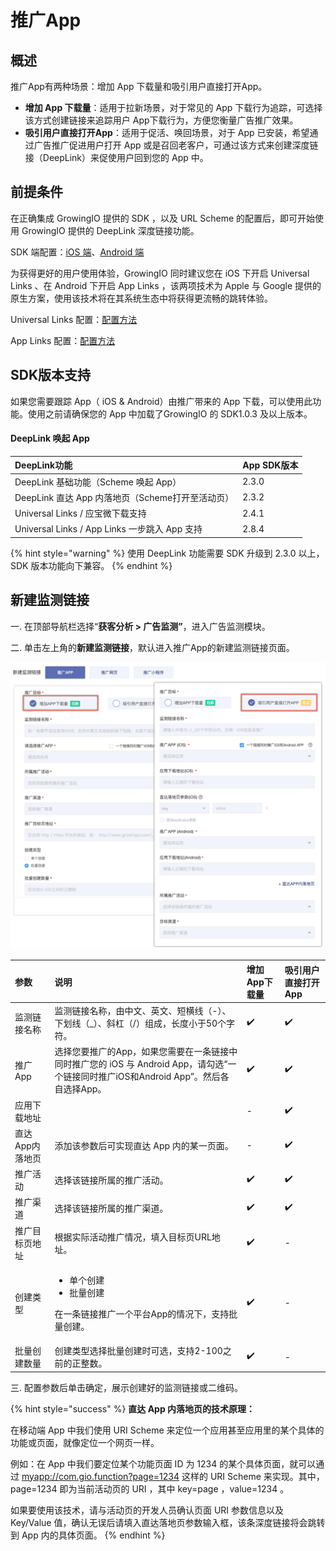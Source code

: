 # 推广App

## 概述

推广App有两种场景：增加 App 下载量和吸引用户直接打开App。

* **增加 App 下载量**：适用于拉新场景，对于常见的 App 下载行为追踪，可选择该方式创建链接来追踪用户 App下载行为，方便您衡量广告推广效果。
* **吸引用户直接打开App**：适用于促活、唤回场景，对于 App 已安装，希望通过广告推广促进用户打开 App 或是召回老客户，可通过该方式来创建深度链接（DeepLink）来促使用户回到您的 App 中。

## 前提条件

在正确集成 GrowingIO 提供的 SDK ，以及 URL Scheme 的配置后，即可开始使用 GrowingIO 提供的 DeepLink 深度链接功能。

SDK 端配置：[iOS 端](../../../../developer-manual/sdkintegrated/ios-sdk/auto-ios-sdk.md#7-deeplink-and-universal-link)、[Android 端​](../../../../developer-manual/sdkintegrated/android-sdk/auto-android-sdk.md#15-deep-link-hui-tiao-can-shu-huo-qu)

为获得更好的用户使用体验，GrowingIO 同时建议您在 iOS 下开启 Universal Links 、在 Android 下开启 App Links ，该两项技术为 Apple 与 Google 提供的原生方案，使用该技术将在其系统生态中将获得更流畅的跳转体验。

Universal Links 配置：[配置方法​](../advance/deeplink.md#universal-links-pei-zhi)

App Links 配置：[配置方法](../advance/deeplink.md#applinks-pei-zhi)

## SDK版本支持

如果您需要跟踪 App（ iOS & Android）由推广带来的 App 下载，可以使用此功能。使用之前请确保您的 App 中加载了GrowingIO 的 SDK1.0.3 及以上版本。

#### DeepLink 唤起 App

| DeepLink功能 | App SDK版本 |
| :--- | :--- |
| DeepLink 基础功能（Scheme 唤起 App） | 2.3.0 |
| DeepLink 直达 App 内落地页（Scheme打开至活动页） | 2.3.2 |
| Universal Links / 应宝微下载支持 | 2.4.1 |
| Universal Links / App Links 一步跳入 App 支持 | 2.8.4 |

{% hint style="warning" %}
使用 DeepLink 功能需要 SDK 升级到 2.3.0 以上，SDK 版本功能向下兼容。
{% endhint %}

## 新建监测链接

一. 在顶部导航栏选择“**获客分析 &gt; 广告监测”**，进入广告监测模块。

二. 单击左上角的**新建监测链接**，默认进入推广App的新建监测链接页面。

![](../../../../.gitbook/assets/image%20%2848%29.png)

<table>
  <thead>
    <tr>
      <th style="text-align:left">&#x53C2;&#x6570;</th>
      <th style="text-align:left">&#x8BF4;&#x660E;</th>
      <th style="text-align:left">&#x589E;&#x52A0;App&#x4E0B;&#x8F7D;&#x91CF;</th>
      <th style="text-align:left">&#x5438;&#x5F15;&#x7528;&#x6237;&#x76F4;&#x63A5;&#x6253;&#x5F00;App</th>
    </tr>
  </thead>
  <tbody>
    <tr>
      <td style="text-align:left">&#x76D1;&#x6D4B;&#x94FE;&#x63A5;&#x540D;&#x79F0;</td>
      <td style="text-align:left">&#x76D1;&#x6D4B;&#x94FE;&#x63A5;&#x540D;&#x79F0;&#xFF0C;&#x7531;&#x4E2D;&#x6587;&#x3001;&#x82F1;&#x6587;&#x3001;&#x77ED;&#x6A2A;&#x7EBF;&#xFF08;-&#xFF09;&#x3001;&#x4E0B;&#x5212;&#x7EBF;&#xFF08;_&#xFF09;&#x3001;&#x659C;&#x6760;&#xFF08;/&#xFF09;&#x7EC4;&#x6210;&#xFF0C;&#x957F;&#x5EA6;&#x5C0F;&#x4E8E;50&#x4E2A;&#x5B57;&#x7B26;&#x3002;</td>
      <td
      style="text-align:left">&#x2714;&#xFE0F;</td>
        <td style="text-align:left">&#x2714;&#xFE0F;</td>
    </tr>
    <tr>
      <td style="text-align:left">&#x63A8;&#x5E7F;App</td>
      <td style="text-align:left">&#x9009;&#x62E9;&#x60A8;&#x8981;&#x63A8;&#x5E7F;&#x7684;App&#xFF0C;&#x5982;&#x679C;&#x60A8;&#x9700;&#x8981;&#x5728;&#x4E00;&#x6761;&#x94FE;&#x63A5;&#x4E2D;&#x540C;&#x65F6;&#x63A8;&#x5E7F;&#x60A8;&#x7684;
        iOS &#x4E0E; Android App&#xFF0C;&#x8BF7;&#x52FE;&#x9009;&#x201C;&#x4E00;&#x4E2A;&#x94FE;&#x63A5;&#x540C;&#x65F6;&#x63A8;&#x5E7F;iOS&#x548C;Android
        App&#x201D;&#x3002;&#x7136;&#x540E;&#x5404;&#x81EA;&#x9009;&#x62E9;App&#x3002;</td>
      <td
      style="text-align:left">&#x2714;&#xFE0F;</td>
        <td style="text-align:left">&#x2714;&#xFE0F;</td>
    </tr>
    <tr>
      <td style="text-align:left">&#x5E94;&#x7528;&#x4E0B;&#x8F7D;&#x5730;&#x5740;</td>
      <td style="text-align:left"></td>
      <td style="text-align:left">-</td>
      <td style="text-align:left">&#x2714;&#xFE0F;</td>
    </tr>
    <tr>
      <td style="text-align:left">&#x76F4;&#x8FBE;App&#x5185;&#x843D;&#x5730;&#x9875;</td>
      <td style="text-align:left">&#x6DFB;&#x52A0;&#x8BE5;&#x53C2;&#x6570;&#x540E;&#x53EF;&#x5B9E;&#x73B0;&#x76F4;&#x8FBE;
        App &#x5185;&#x7684;&#x67D0;&#x4E00;&#x9875;&#x9762;&#x3002;</td>
      <td style="text-align:left">-</td>
      <td style="text-align:left">&#x2714;&#xFE0F;</td>
    </tr>
    <tr>
      <td style="text-align:left">&#x63A8;&#x5E7F;&#x6D3B;&#x52A8;</td>
      <td style="text-align:left">&#x9009;&#x62E9;&#x8BE5;&#x94FE;&#x63A5;&#x6240;&#x5C5E;&#x7684;&#x63A8;&#x5E7F;&#x6D3B;&#x52A8;&#x3002;</td>
      <td
      style="text-align:left">&#x2714;&#xFE0F;</td>
        <td style="text-align:left">&#x2714;&#xFE0F;</td>
    </tr>
    <tr>
      <td style="text-align:left">&#x63A8;&#x5E7F;&#x6E20;&#x9053;</td>
      <td style="text-align:left">&#x9009;&#x62E9;&#x8BE5;&#x94FE;&#x63A5;&#x6240;&#x5C5E;&#x7684;&#x63A8;&#x5E7F;&#x6E20;&#x9053;&#x3002;</td>
      <td
      style="text-align:left">&#x2714;&#xFE0F;</td>
        <td style="text-align:left">&#x2714;&#xFE0F;</td>
    </tr>
    <tr>
      <td style="text-align:left">&#x63A8;&#x5E7F;&#x76EE;&#x6807;&#x9875;&#x5730;&#x5740;</td>
      <td style="text-align:left">&#x6839;&#x636E;&#x5B9E;&#x9645;&#x6D3B;&#x52A8;&#x63A8;&#x5E7F;&#x60C5;&#x51B5;&#xFF0C;&#x586B;&#x5165;&#x76EE;&#x6807;&#x9875;URL&#x5730;&#x5740;&#x3002;</td>
      <td
      style="text-align:left">&#x2714;&#xFE0F;</td>
        <td style="text-align:left">-</td>
    </tr>
    <tr>
      <td style="text-align:left">&#x521B;&#x5EFA;&#x7C7B;&#x578B;</td>
      <td style="text-align:left">
        <ul>
          <li>&#x5355;&#x4E2A;&#x521B;&#x5EFA;</li>
          <li>&#x6279;&#x91CF;&#x521B;&#x5EFA;</li>
        </ul>
        <p>&#x5728;&#x4E00;&#x6761;&#x94FE;&#x63A5;&#x63A8;&#x5E7F;&#x4E00;&#x4E2A;&#x5E73;&#x53F0;App&#x7684;&#x60C5;&#x51B5;&#x4E0B;&#xFF0C;&#x652F;&#x6301;&#x6279;&#x91CF;&#x521B;&#x5EFA;&#x3002;</p>
      </td>
      <td style="text-align:left">&#x2714;&#xFE0F;</td>
      <td style="text-align:left">-</td>
    </tr>
    <tr>
      <td style="text-align:left">&#x6279;&#x91CF;&#x521B;&#x5EFA;&#x6570;&#x91CF;</td>
      <td style="text-align:left">&#x521B;&#x5EFA;&#x7C7B;&#x578B;&#x9009;&#x62E9;&#x6279;&#x91CF;&#x521B;&#x5EFA;&#x65F6;&#x53EF;&#x9009;&#xFF0C;&#x652F;&#x6301;2-100&#x4E4B;&#x524D;&#x7684;&#x6B63;&#x6574;&#x6570;&#x3002;</td>
      <td
      style="text-align:left">&#x2714;&#xFE0F;</td>
        <td style="text-align:left">-</td>
    </tr>
  </tbody>
</table>三. 配置参数后单击确定，展示创建好的监测链接或二维码。

{% hint style="success" %}
**直达 App 内落地页的技术原理：**

在移动端 App 中我们使用 URI Scheme 来定位一个应用甚至应用里的某个具体的功能或页面，就像定位一个网页一样。

例如：在 App 中我们要定位某个功能页面 ID 为 1234 的某个具体页面，就可以通过 [myapp://com.gio.function?page=1234](myapp://com.gio.function?page=1234) 这样的 URI Scheme 来实现。其中，page=1234 即为当前活动页的 URI ，其中 key=page ，value=1234 。

如果要使用该技术，请与活动页的开发人员确认页面 URI 参数信息以及 Key/Value 值，确认无误后请填入直达落地页参数输入框，该条深度链接将会跳转到 App 内的具体页面。
{% endhint %}

